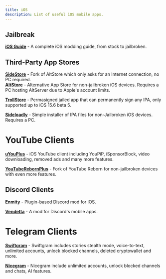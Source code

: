 ```yaml
---
title: iOS 
description: List of useful iOS mobile apps.
---
```


## Jailbreak

[**iOS Guide**](https://ios.cfw.guide/) - A complete iOS modding guide, from stock to jailbroken.  

## Third-Party App Stores
[**SideStore**](https://sidestore.io/) - Fork of AltStore which only asks for an Internet connection, no PC required.  
[**AltStore**](https://altstore.io/) - Alternative App Store for non-jailbroken iOS devices. Requires a PC hosting AltServer due to Apple's account limits.  

[**TrollStore**](https://github.com/opa334/TrollStore) - Permasigned jailed app that can permanently sign any IPA, only supported up to iOS 15.6 beta 5.

[**Sideloadly**](https://sideloadly.io/) - Simple installer of IPA files for non-Jailbroken iOS devices. Requires a PC.  

# YouTube Clients
[**uYouPlus**](https://github.com/qnblackcat/uYouPlus) - iOS YouTube client including YouPiP, iSponsorBlock, video downloading, removed ads and many more features.

[**YouTubeRebornPlus**](https://github.com/arichorn/YouTubeRebornPlus) - Fork of YouTube Reborn for non-jailbroken devices with even more features.  

## Discord Clients
[**Enmity**](https://enmity.unbound.rip/) - Plugin-based Discord mod for iOS.

[**Vendetta**](https://github.com/vendetta-mod/Vendetta) - A mod for Discord's mobile apps.

# Telegram Clients
[**Swiftgram**](https://apps.apple.com/app/swiftgram/id6471879502) - Swiftgram includes stories stealth mode, voice-to-text, unlimited accounts, unlock blocked channels, deleted cryptowallet and more. 

[**Nicegram**](https://apps.apple.com/app/apple-store/id1608870673) - Nicegram include unlimited accounts, unlock blocked channels and chats, AI features.
